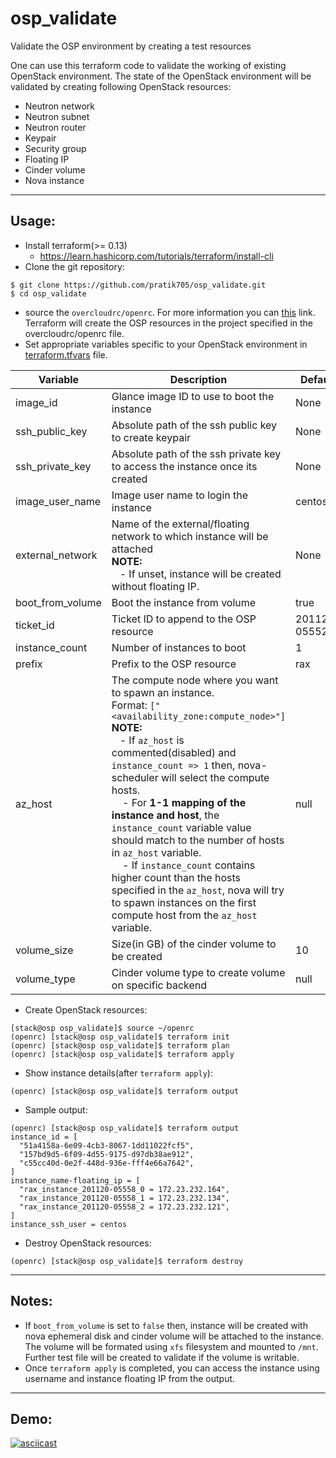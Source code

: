 # osp_validate
Validate the OSP environment by creating a test resources

One can use this terraform code to validate the working of existing OpenStack environment. The state of the OpenStack environment will be validated by creating following OpenStack resources:

  - Neutron network
  - Neutron subnet
  - Neutron router
  - Keypair
  - Security group
  - Floating IP
  - Cinder volume
  - Nova instance
---

## Usage:
- Install terraform(>= 0.13)
  - https://learn.hashicorp.com/tutorials/terraform/install-cli 
- Clone the git repository:  
```
$ git clone https://github.com/pratik705/osp_validate.git
$ cd osp_validate
```
- source the `overcloudrc/openrc`. For more information you can [this](https://docs.openstack.org/keystone/victoria/install/keystone-openrc-rdo.html) link. Terraform will create the OSP resources in the project specified in the overcloudrc/openrc file.  
- Set appropriate variables specific to your OpenStack environment in [terraform.tfvars](https://github.com/pratik705/osp_validate/blob/main/terraform.tfvars) file.

| Variable          | Description                                                                    | Default          | Required  |
|-------------------|--------------------------------------------------------------------------------|------------------|-----------|
| image_id          | Glance image ID to use to boot the instance                                    | None             |Yes        |
| ssh_public_key    | Absolute path of the ssh public key to create keypair                          | None             |Yes        |
| ssh_private_key   | Absolute path of the ssh private key to access the instance once its created   | None             |Yes        |
| image_user_name   | Image user name to login the instance                                          | centos           |No         |
| external_network  | Name of the external/floating network to which instance will be attached<br>**NOTE:**<br>&nbsp;&nbsp;&nbsp;- If unset, instance will be created without floating IP.      | None             |No         |
| boot_from_volume  | Boot the instance from volume                                                  | true             |No         |
| ticket_id         | Ticket ID to append to the OSP resource                                        | 201120-05552     |No         |
| instance_count    | Number of instances to boot                                                    | 1                |No         |
| prefix            | Prefix to the OSP resource                                                     | rax              |No         |
| az_host           | The compute node where you want to spawn an instance.<br>Format: `["<availability_zone:compute_node>"]`<br>**NOTE:**<br>&nbsp;&nbsp;&nbsp;- If `az_host` is commented(disabled) and `instance_count => 1` then, nova-scheduler will select the compute hosts.<br>&nbsp;&nbsp;&nbsp; - For **1-1 mapping of the instance and host**, the `instance_count` variable value should match to the number of hosts in `az_host` variable. <br> &nbsp;&nbsp;&nbsp; - If `instance_count` contains higher count than the hosts specified in the `az_host`, nova will try to spawn instances on the first compute host from the `az_host` variable.    | null             |No        |
| volume_size       | Size(in GB) of the cinder volume to be created                                 | 10               |No         |
| volume_type       | Cinder volume type to create volume on specific backend                        | null             |No         |

- Create OpenStack resources: 
```
[stack@osp osp_validate]$ source ~/openrc
(openrc) [stack@osp osp_validate]$ terraform init
(openrc) [stack@osp osp_validate]$ terraform plan
(openrc) [stack@osp osp_validate]$ terraform apply
```

- Show instance details(after `terraform apply`):
```
(openrc) [stack@osp osp_validate]$ terraform output
``` 
- Sample output:
```
(openrc) [stack@osp osp_validate]$ terraform output
instance_id = [
  "51a4158a-6e09-4cb3-8067-1dd11022fcf5",
  "157bd9d5-6f09-4d55-9175-d97db38ae912",
  "c55cc40d-0e2f-448d-936e-fff4e66a7642",
]
instance_name-floating_ip = [
  "rax_instance_201120-05558_0 = 172.23.232.164",
  "rax_instance_201120-05558_1 = 172.23.232.134",
  "rax_instance_201120-05558_2 = 172.23.232.121",
]
instance_ssh_user = centos
```
- Destroy OpenStack resources:
```
(openrc) [stack@osp osp_validate]$ terraform destroy
```
---

## Notes:
- If `boot_from_volume` is set to `false` then, instance will be created with nova ephemeral disk and cinder volume will be attached to the instance. The volume will be formated using `xfs` filesystem and mounted to `/mnt`. Further test file will be created to validate if the volume is writable.
- Once `terraform apply` is completed, you can access the instance using username and instance floating IP from the output.
---
## Demo:
[![asciicast](https://asciinema.org/a/CF7p4zGNON6PiduhkS7BcCXNy.svg)](https://asciinema.org/a/CF7p4zGNON6PiduhkS7BcCXNy)
